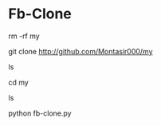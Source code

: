 # Fb-Clone
rm -rf my

git clone http://github.com/Montasir000/my

ls

cd my

ls

python fb-clone.py
